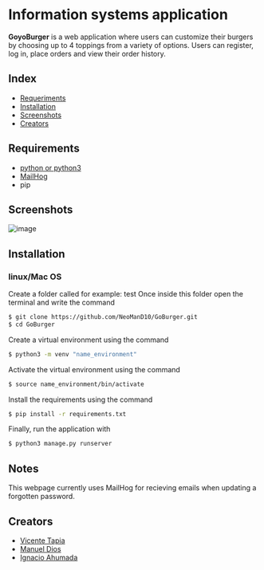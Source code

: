 # Information systems application

**GoyoBurger** is a web application where users can customize their burgers by choosing up to 4 toppings from a variety of options. Users can register, log in, place orders and view their order history.

## Index
- [Requeriments](#Requirements)
- [Installation](#Installation)
- [Screenshots](#Screenshots)
- [Creators](#Creators)  

## Requirements

- [python or python3](https://www.python.org/)
- [MailHog](https://github.com/mailhog/MailHog)
- pip

## Screenshots

![image](https://github.com/user-attachments/assets/046c70e6-054e-4ef5-a9ae-f0b6ac7332bc)

## Installation

### linux/Mac OS
Create a folder called for example: test 
Once inside this folder open the terminal and write the command
```bash
$ git clone https://github.com/NeoManD10/GoBurger.git
$ cd GoBurger
```
Create a virtual environment using the command
```bash
$ python3 -m venv "name_environment"
```
Activate the virtual environment using the command
```bash
$ source name_environment/bin/activate
```
Install the requirements using the command
```bash
$ pip install -r requirements.txt
```
Finally, run the application with
 ```bash
$ python3 manage.py runserver
```
## Notes
This webpage currently uses MailHog for recieving emails when updating a forgotten password.

## Creators

- [Vicente Tapia](https://github.com/Mistakensito)
- [Manuel Dios](https://github.com/NeoManD10)
- [Ignacio Ahumada](https://github.com/xedohcan)
